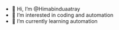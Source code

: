 - 👋 Hi, I’m @Himabinduaatray
- 👀 I’m interested in coding and automation
- 🌱 I’m currently learning automation


<!---
Himabinduaatray/Himabinduaatray is a ✨ special ✨ repository because its `README.md` (this file) appears on your GitHub profile.
You can click the Preview link to take a look at your changes.
--->
